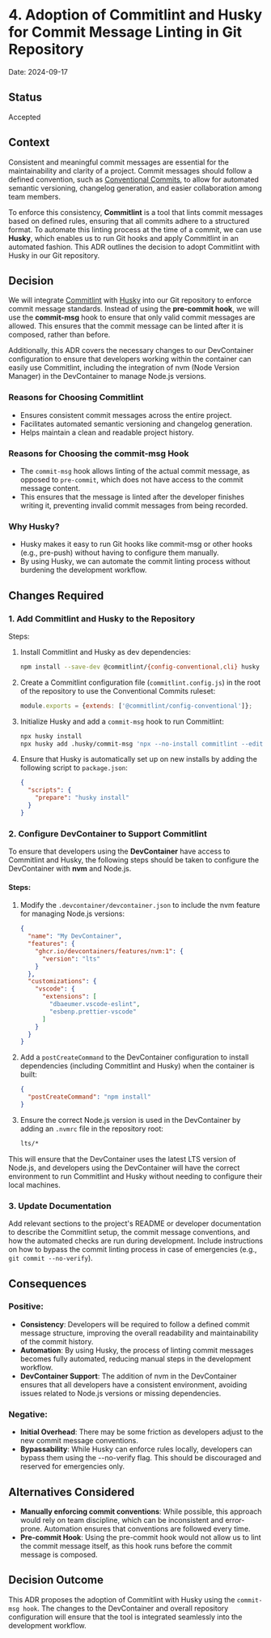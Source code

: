 # 4. Adoption of Commitlint and Husky for Commit Message Linting in Git Repository

Date: 2024-09-17

## Status

Accepted

## Context

Consistent and meaningful commit messages are essential for the maintainability and clarity of a project. Commit messages should follow a defined convention, such as [Conventional Commits](https://www.conventionalcommits.org/), to allow for automated semantic versioning, changelog generation, and easier collaboration among team members.

To enforce this consistency, **Commitlint** is a tool that lints commit messages based on defined rules, ensuring that all commits adhere to a structured format. To automate this linting process at the time of a commit, we can use **Husky**, which enables us to run Git hooks and apply Commitlint in an automated fashion. This ADR outlines the decision to adopt Commitlint with Husky in our Git repository.

## Decision

We will integrate [Commitlint](https://commitlint.js.org/) with [Husky](https://typicode.github.io/husky/) into our Git repository to enforce commit message standards. Instead of using the **pre-commit hook**, we will use the **commit-msg** hook to ensure that only valid commit messages are allowed. This ensures that the commit message can be linted after it is composed, rather than before.

Additionally, this ADR covers the necessary changes to our DevContainer configuration to ensure that developers working within the container can easily use Commitlint, including the integration of nvm (Node Version Manager) in the DevContainer to manage Node.js versions.

### Reasons for Choosing Commitlint

* Ensures consistent commit messages across the entire project.
* Facilitates automated semantic versioning and changelog generation.
* Helps maintain a clean and readable project history.

### Reasons for Choosing the commit-msg Hook

* The `commit-msg` hook allows linting of the actual commit message, as opposed to `pre-commit`, which does not have access to the commit message content.
* This ensures that the message is linted after the developer finishes writing it, preventing invalid commit messages from being recorded.

### Why Husky?

* Husky makes it easy to run Git hooks like commit-msg or other hooks (e.g., pre-push) without having to configure them manually.
* By using Husky, we can automate the commit linting process without burdening the development workflow.

## Changes Required

### 1. Add Commitlint and Husky to the Repository

Steps:

1. Install Commitlint and Husky as dev dependencies:

    ```bash
    npm install --save-dev @commitlint/{config-conventional,cli} husky
    ```
1. Create a Commitlint configuration file (`commitlint.config.js`) in the root of the repository to use the Conventional Commits ruleset:

    ```js
    module.exports = {extends: ['@commitlint/config-conventional']};
    ```
1. Initialize Husky and add a `commit-msg` hook to run Commitlint:

    ```bash
    npx husky install
    npx husky add .husky/commit-msg 'npx --no-install commitlint --edit "$1"'
    ```
1. Ensure that Husky is automatically set up on new installs by adding the following script to `package.json`:

    ```json
    {
      "scripts": {
        "prepare": "husky install"
      }
    }
    ```
### 2. Configure DevContainer to Support Commitlint
To ensure that developers using the **DevContainer** have access to Commitlint and Husky, the following steps should be taken to configure the DevContainer with **nvm** and Node.js.

#### Steps:

1. Modify the `.devcontainer/devcontainer.json` to include the nvm feature for managing Node.js versions:

    ```json
    {
      "name": "My DevContainer",
      "features": {
        "ghcr.io/devcontainers/features/nvm:1": {
          "version": "lts"
        }
      },
      "customizations": {
        "vscode": {
          "extensions": [
            "dbaeumer.vscode-eslint",
            "esbenp.prettier-vscode"
          ]
        }
      }
    }
    ```
1. Add a `postCreateCommand` to the DevContainer configuration to install dependencies (including Commitlint and Husky) when the container is built:

    ```json
    {
      "postCreateCommand": "npm install"
    }
    ```
1. Ensure the correct Node.js version is used in the DevContainer by adding an `.nvmrc` file in the repository root:

    ```bash
    lts/*
    ```

This will ensure that the DevContainer uses the latest LTS version of Node.js, and developers using the DevContainer will have the correct environment to run Commitlint and Husky without needing to configure their local machines.

### 3. Update Documentation

Add relevant sections to the project's README or developer documentation to describe the Commitlint setup, the commit message conventions, and how the automated checks are run during development. Include instructions on how to bypass the commit linting process in case of emergencies (e.g., `git commit --no-verify`).

## Consequences

### Positive:

* **Consistency**: Developers will be required to follow a defined commit message structure, improving the overall readability and maintainability of the commit history.
* **Automation**: By using Husky, the process of linting commit messages becomes fully automated, reducing manual steps in the development workflow.
* **DevContainer Support**: The addition of nvm in the DevContainer ensures that all developers have a consistent environment, avoiding issues related to Node.js versions or missing dependencies.

### Negative:

* **Initial Overhead**: There may be some friction as developers adjust to the new commit message conventions.
* **Bypassability**: While Husky can enforce rules locally, developers can bypass them using the --no-verify flag. This should be discouraged and reserved for emergencies only.

## Alternatives Considered

* **Manually enforcing commit conventions**: While possible, this approach would rely on team discipline, which can be inconsistent and error-prone. Automation ensures that conventions are followed every time.
* **Pre-commit Hook**: Using the pre-commit hook would not allow us to lint the commit message itself, as this hook runs before the commit message is composed.

## Decision Outcome

This ADR proposes the adoption of Commitlint with Husky using the `commit-msg hook`. The changes to the DevContainer and overall repository configuration will ensure that the tool is integrated seamlessly into the development workflow.